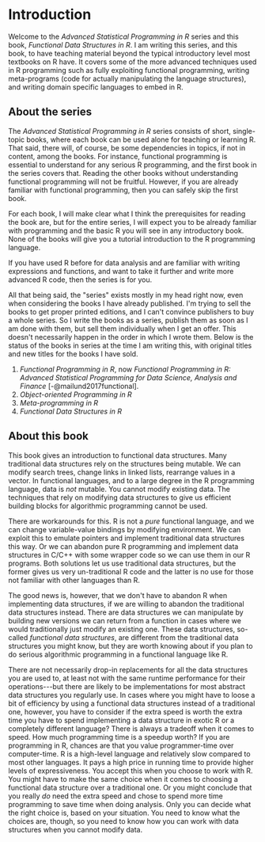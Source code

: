
# Introduction

Welcome to the *Advanced Statistical Programming in R* series and this book, *Functional Data Structures in R*. I am writing this series, and this book, to have teaching material beyond the typical introductory level most textbooks on R have. It covers some of the more advanced techniques used in R programming such as fully exploiting functional programming, writing meta-programs (code for actually manipulating the language structures), and writing domain specific languages to embed in R.

## About the series

The *Advanced Statistical Programming in R* series consists of short, single-topic books, where each book can be used alone for teaching or learning R. That said, there will, of course, be some dependencies in topics, if not in content, among the books. For instance, functional programming is essential to understand for any serious R programming, and the first book in the series covers that. Reading the other books without understanding functional programming will not be fruitful. However, if you are already familiar with functional programming, then you can safely skip the first book.

For each book, I will make clear what I think the prerequisites for reading the book are, but for the entire series, I will expect you to be already familiar with programming and the basic R you will see in any introductory book. None of the books will give you a tutorial introduction to the R programming language.

If you have used R before for data analysis and are familiar with writing expressions and functions, and want to take it further and write more advanced R code, then the series is for you.

All that being said, the "series" exists mostly in my head right now, even when considering the books I have already published. I'm trying to sell the books to get proper printed editions, and I can't convince publishers to buy a whole series. So I write the books as a series, publish them as soon as I am done with them, but sell them individually when I get an offer. This doesn't necessarily happen in the order in which I wrote them. Below is the status of the books in series at the time I am writing this, with original titles and new titles for the books I have sold.

1. *Functional Programming in R*, now *Functional Programming in R: Advanced Statistical Programming for Data Science, Analysis and Finance* [-@mailund2017functional].
2. *Object-oriented Programming in R*
3. *Meta-programming in R*
4. *Functional Data Structures in R*


## About this book

This book gives an introduction to functional data structures. Many traditional data structures rely on the structures being mutable. We can modify search trees, change links in linked lists, rearrange values in a vector. In functional languages, and to a large degree in the R programming language, data is *not* mutable. You cannot modify existing data. The techniques that rely on modifying data structures to give us efficient building blocks for algorithmic programming cannot be used.

There are workarounds for this. R is not a *pure* functional language, and we can change variable-value bindings by modifying environment. We can exploit this to emulate pointers and implement traditional data structures this way. Or we can abandon pure R programming and implement data structures in C/C++ with some wrapper code so we can use them in our R programs. Both solutions let us use traditional data structures, but the former gives us very un-traditional R code and the latter is no use for those not familiar with other languages than R.

The good news is, however, that we don't have to abandon R when implementing data structures, if we are willing to abandon the traditional data structures instead. There are data structures we can manipulate by building new versions we can return from a function in cases where we would traditionally just modify an existing one. These data structures, so-called *functional data structures*, are different from the traditional data structures you might know, but they are worth knowing about if you plan to do serious algorithmic programming in a functional language like R.

There are not necessarily drop-in replacements for all the data structures you are used to, at least not with the same runtime performance for their operations---but there are likely to be implementations for most abstract data structures you regularly use. In cases where you might have to loose a bit of efficiency by using a functional data structures instead of a traditional one, however, you have to consider if the extra speed is worth the extra time you have to spend implementing a data structure in exotic R or a completely different language? There is always a tradeoff when it comes to speed. How much programming time is a speedup worth? If you are programming in R, chances are that you value programmer-time over computer-time. R is a high-level language and relatively slow compared to most other languages. It pays a high price in running time to provide higher levels of expressiveness. You accept this when you choose to work with R. You might have to make the same choice when it comes to choosing a functional data structure over a traditional one. Or you might conclude that you really *do* need the extra speed and chose to spend more time programming to save time when doing analysis. Only you can decide what the right choice is, based on your situation. You need to know what the choices are, though, so you need to know how you can work with data structures when you cannot modify data.



